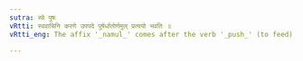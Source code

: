 ```yaml
---
sutra: स्वे पुषः
vRtti: स्ववाचिनि करणे उपपदे पुषेर्धातोर्णमुल् प्रत्ययो भवति ॥
vRtti_eng: The affix '_namul_' comes after the verb '_push_' (to feed), when a word in the Instrumental case, having the sense of '_sva_' is in composition.

---
```

